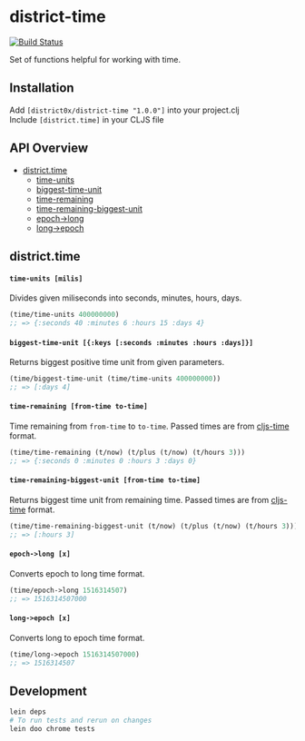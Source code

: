 # district-time

[![Build Status](https://travis-ci.org/district0x/district-time.svg?branch=master)](https://travis-ci.org/district0x/district-time)


Set of functions helpful for working with time.  


## Installation
Add `[district0x/district-time "1.0.0"]` into your project.clj  
Include `[district.time]` in your CLJS file  

## API Overview
- [district.time](#districttime)
  - [time-units](#time-units)
  - [biggest-time-unit](#biggest-time-unit)
  - [time-remaining](#time-remaining)
  - [time-remaining-biggest-unit](#time-remaining-biggest-unit)
  - [epoch->long](#epoch->long)
  - [long->epoch](#long->epoch)
  

## district.time
#### <a name="time-units">`time-units [milis]`
Divides given miliseconds into seconds, minutes, hours, days. 
```clojure
(time/time-units 400000000)
;; => {:seconds 40 :minutes 6 :hours 15 :days 4}
```

#### <a name="biggest-time-unit">`biggest-time-unit [{:keys [:seconds :minutes :hours :days]}]`
Returns biggest positive time unit from given parameters.
```clojure
(time/biggest-time-unit (time/time-units 400000000))
;; => [:days 4]
```

#### <a name="time-remaining">`time-remaining [from-time to-time]`
Time remaining from `from-time` to `to-time`. Passed times are from [cljs-time](https://github.com/andrewmcveigh/cljs-time) format.
```clojure
(time/time-remaining (t/now) (t/plus (t/now) (t/hours 3)))
;; => {:seconds 0 :minutes 0 :hours 3 :days 0}
```

#### <a name="time-remaining-biggest-unit">`time-remaining-biggest-unit [from-time to-time]`
Returns biggest time unit from remaining time. Passed times are from [cljs-time](https://github.com/andrewmcveigh/cljs-time) format.
```clojure
(time/time-remaining-biggest-unit (t/now) (t/plus (t/now) (t/hours 3)))
;; => [:hours 3]
```

#### <a name="epoch->long">`epoch->long [x]`
Converts epoch to long time format.
```clojure
(time/epoch->long 1516314507)
;; => 1516314507000
```

#### <a name="long->epoch">`long->epoch [x]`
Converts long to epoch time format.
```clojure
(time/long->epoch 1516314507000)
;; => 1516314507
```

## Development
```bash
lein deps
# To run tests and rerun on changes
lein doo chrome tests
```